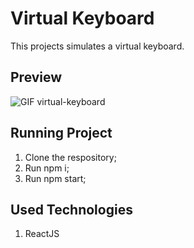 # Virtual Keyboard

This projects simulates a virtual keyboard.

## Preview

![GIF virtual-keyboard](https://github.com/PatriciaFontenelle/virtual-keyboard/assets/59177024/2da346d0-ace0-4ad4-9570-6ed61e27c0e6)

## Running Project

1. Clone the respository;
2. Run npm i;
3. Run npm start;

## Used Technologies

1. ReactJS
